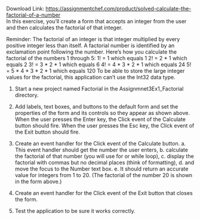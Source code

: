 Download Link: https://assignmentchef.com/product/solved-calculate-the-factorial-of-a-number
<br>
In this exercise, you’ll create a form that accepts an integer from the user and then calculates the factorial of that integer.

Reminder: The factorial of an integer is that integer multiplied by every positive integer less than itself. A factorial number is identified by an exclamation point following the number. Here’s how you calculate the factorial of the numbers 1 through 5: 1! = 1 which equals 1 2! = 2 * 1 which equals 2 3! = 3 * 2 * 1 which equals 6 4! = 4 * 3 * 2 * 1 which equals 24 5! = 5 * 4 * 3 * 2 * 1 which equals 120 To be able to store the large integer values for the factorial, this application can’t use the Int32 data type.

1. Start a new project named Factorial in the Assignmnet3Ex1_Factorial directory.

2. Add labels, text boxes, and buttons to the default form and set the properties of the form and its controls so they appear as shown above. When the user presses the Enter key, the Click event of the Calculate button should fire. When the user presses the Esc key, the Click event of the Exit button should fire.

3. Create an event handler for the Click event of the Calculate button. a. This event handler should get the number the user enters, b. calculate the factorial of that number (you will use for or while loop), c. display the factorial with commas but no decimal places (think of formatting), d. and move the focus to the Number text box. e. It should return an accurate value for integers from 1 to 20. (The factorial of the number 20 is shown in the form above.)

4. Create an event handler for the Click event of the Exit button that closes the form.

5. Test the application to be sure it works correctly.